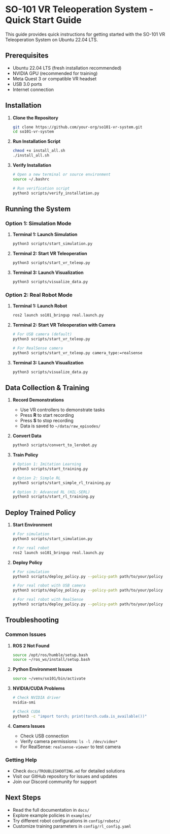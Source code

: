 # SO-101 VR Teleoperation System - Quick Start Guide

This guide provides quick instructions for getting started with the SO-101 VR Teleoperation System on Ubuntu 22.04 LTS.

## Prerequisites

- Ubuntu 22.04 LTS (fresh installation recommended)
- NVIDIA GPU (recommended for training)
- Meta Quest 3 or compatible VR headset
- USB 3.0 ports
- Internet connection

## Installation

1. **Clone the Repository**
   ```bash
   git clone https://github.com/your-org/so101-vr-system.git
   cd so101-vr-system
   ```

2. **Run Installation Script**
   ```bash
   chmod +x install_all.sh
   ./install_all.sh
   ```

3. **Verify Installation**
   ```bash
   # Open a new terminal or source environment
   source ~/.bashrc
   
   # Run verification script
   python3 scripts/verify_installation.py
   ```

## Running the System

### Option 1: Simulation Mode

1. **Terminal 1: Launch Simulation**
   ```bash
   python3 scripts/start_simulation.py
   ```

2. **Terminal 2: Start VR Teleoperation**
   ```bash
   python3 scripts/start_vr_teleop.py
   ```

3. **Terminal 3: Launch Visualization**
   ```bash
   python3 scripts/visualize_data.py
   ```

### Option 2: Real Robot Mode

1. **Terminal 1: Launch Robot**
   ```bash
   ros2 launch so101_bringup real.launch.py
   ```

2. **Terminal 2: Start VR Teleoperation with Camera**
   ```bash
   # For USB camera (default)
   python3 scripts/start_vr_teleop.py
   
   # For RealSense camera
   python3 scripts/start_vr_teleop.py camera_type:=realsense
   ```

3. **Terminal 3: Launch Visualization**
   ```bash
   python3 scripts/visualize_data.py
   ```

## Data Collection & Training

1. **Record Demonstrations**
   - Use VR controllers to demonstrate tasks
   - Press **R** to start recording
   - Press **S** to stop recording
   - Data is saved to `~/data/raw_episodes/`

2. **Convert Data**
   ```bash
   python3 scripts/convert_to_lerobot.py
   ```

3. **Train Policy**
   ```bash
   # Option 1: Imitation Learning
   python3 scripts/start_training.py
   
   # Option 2: Simple RL
   python3 scripts/start_simple_rl_training.py
   
   # Option 3: Advanced RL (HIL-SERL)
   python3 scripts/start_rl_training.py
   ```

## Deploy Trained Policy

1. **Start Environment**
   ```bash
   # For simulation
   python3 scripts/start_simulation.py
   
   # For real robot
   ros2 launch so101_bringup real.launch.py
   ```

2. **Deploy Policy**
   ```bash
   # For simulation
   python3 scripts/deploy_policy.py --policy-path path/to/your/policy
   
   # For real robot with USB camera
   python3 scripts/deploy_policy.py --policy-path path/to/your/policy --camera-type usb
   
   # For real robot with RealSense
   python3 scripts/deploy_policy.py --policy-path path/to/your/policy --camera-type realsense
   ```

## Troubleshooting

### Common Issues

1. **ROS 2 Not Found**
   ```bash
   source /opt/ros/humble/setup.bash
   source ~/ros_ws/install/setup.bash
   ```

2. **Python Environment Issues**
   ```bash
   source ~/venv/so101/bin/activate
   ```

3. **NVIDIA/CUDA Problems**
   ```bash
   # Check NVIDIA driver
   nvidia-smi
   
   # Check CUDA
   python3 -c "import torch; print(torch.cuda.is_available())"
   ```

4. **Camera Issues**
   - Check USB connection
   - Verify camera permissions: `ls -l /dev/video*`
   - For RealSense: `realsense-viewer` to test camera

### Getting Help

- Check `docs/TROUBLESHOOTING.md` for detailed solutions
- Visit our GitHub repository for issues and updates
- Join our Discord community for support

## Next Steps

- Read the full documentation in `docs/`
- Explore example policies in `examples/`
- Try different robot configurations in `config/robots/`
- Customize training parameters in `config/rl_config.yaml` 